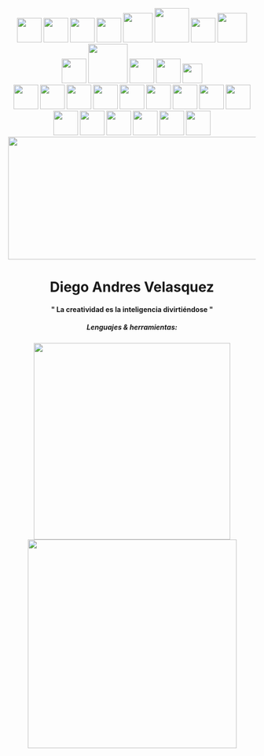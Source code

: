 
<div id="header" align="center">
<div  id="techs">
  <img src="https://upload.wikimedia.org/wikipedia/commons/thumb/3/38/HTML5_Badge.svg/2048px-HTML5_Badge.svg.png"  width="50px">
  <img src="https://upload.wikimedia.org/wikipedia/commons/thumb/6/62/CSS3_logo.svg/800px-CSS3_logo.svg.png"  width="50px">
  <img src="https://cdn.iconscout.com/icon/free/png-256/free-typescript-1174965.png?f=webp"  width="50px">
  <img src="https://upload.wikimedia.org/wikipedia/commons/thumb/6/6a/JavaScript-logo.png/640px-JavaScript-logo.png"  width="50px">
  <img src="https://qph.cf2.quoracdn.net/main-qimg-c43424186b9c089b9aa1d64c7f1989c1"  width="60px">
  <img src="https://www.easianetwork.com.my/wp-content/uploads/2019/07/mysql-logo.png"  width="70px">
  <img src="https://upload.wikimedia.org/wikipedia/commons/thumb/2/29/Postgresql_elephant.svg/1200px-Postgresql_elephant.svg.png"  width="50px">
  <img src="https://cdn.icon-icons.com/icons2/2415/PNG/512/mongodb_original_wordmark_logo_icon_146425.png"  width="60px">
 <img src="https://upload.wikimedia.org/wikipedia/commons/thumb/b/b2/Bootstrap_logo.svg/2560px-Bootstrap_logo.svg.png"  width="50px">
  <img src="https://bgasparotto.com/wp-content/uploads/2017/12/spring-boot-logo.png"  width="80px">
  <img src="https://upload.wikimedia.org/wikipedia/commons/thumb/a/a7/React-icon.svg/2300px-React-icon.svg.png"  width="50px">
 <img src="https://upload.wikimedia.org/wikipedia/commons/thumb/c/cf/Angular_full_color_logo.svg/2048px-Angular_full_color_logo.svg.png"  width="50px">
 <img src="https://upload.wikimedia.org/wikipedia/commons/thumb/9/98/Apache_NetBeans_Logo.svg/888px-Apache_NetBeans_Logo.svg.png"  width="40px">
  <br>
 <img src="https://upload.wikimedia.org/wikipedia/commons/thumb/9/9a/Visual_Studio_Code_1.35_icon.svg/2048px-Visual_Studio_Code_1.35_icon.svg.png"  width="50px">
 <img src="https://khaganat.net/wikhan/_media/fr:git_icon.png"  width="50px">
 <img src="https://seeklogo.com/images/P/postman-logo-F43375A2EB-seeklogo.com.png"  width="50px">
 <img src="https://cdn.freebiesupply.com/logos/large/2x/eclipse-11-logo-png-transparent.png"  width="50px">
 <img src="https://upload.wikimedia.org/wikipedia/commons/thumb/7/73/Ruby_logo.svg/2048px-Ruby_logo.svg.png"  width="50px">
<img src="https://cdn.dribbble.com/users/528264/screenshots/3140440/firebase_logo.png"  width="50px">

<img src="https://upload.wikimedia.org/wikipedia/commons/thumb/6/62/CSS3_logo.svg/800px-CSS3_logo.svg.png"  width="50px">
<img src="https://upload.wikimedia.org/wikipedia/commons/thumb/6/62/CSS3_logo.svg/800px-CSS3_logo.svg.png"  width="50px">
<img src="https://upload.wikimedia.org/wikipedia/commons/thumb/6/62/CSS3_logo.svg/800px-CSS3_logo.svg.png"  width="50px">
<img src="https://upload.wikimedia.org/wikipedia/commons/thumb/6/62/CSS3_logo.svg/800px-CSS3_logo.svg.png"  width="50px">
<img src="https://upload.wikimedia.org/wikipedia/commons/thumb/6/62/CSS3_logo.svg/800px-CSS3_logo.svg.png"  width="50px">
<img src="https://upload.wikimedia.org/wikipedia/commons/thumb/6/62/CSS3_logo.svg/800px-CSS3_logo.svg.png"  width="50px">
<img src="https://upload.wikimedia.org/wikipedia/commons/thumb/6/62/CSS3_logo.svg/800px-CSS3_logo.svg.png"  width="50px">
<img src="https://upload.wikimedia.org/wikipedia/commons/thumb/6/62/CSS3_logo.svg/800px-CSS3_logo.svg.png"  width="50px">
<img src="https://upload.wikimedia.org/wikipedia/commons/thumb/6/62/CSS3_logo.svg/800px-CSS3_logo.svg.png"  width="50px">

  
</div>

<div  id="gifs">

<img src="https://media.giphy.com/media/IwTWTsUzmIicM/giphy.gif" width="1000px" height="250px" border-radius="15px">

</div>


<h1>Diego Andres Velasquez</h1>
<h4>" La creatividad es la inteligencia divirtiéndose "</h4>


<h5>Lenguajes & herramientas:</h5>


<div  id="gifs">
  <img src="https://media.giphy.com/media/0lGElDgkbXFRKXsAro/giphy-downsized-large.gif"  width="400px">
  <img src="https://media.giphy.com/media/VVGdG2HimJl6APwPiE/giphy.gif"  width="425px">
</div>

</div>


